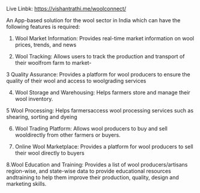 Live Linbk: https://vishantrathi.me/woolconnect/

 An App-based solution for the wool sector in India which can have the following features is required: 
    
 1. Wool Market Information: Provides real-time market information on wool prices, trends, and news

 2. Wool Tracking: Allows users to track the production and transport of their woolfrom farm to market-

 3 Quality Assurance: Provides a platform for wool producers to ensure the quality of their wool and access to woolgrading services

 4. Wool Storage and Warehousing: Helps farmers store and manage their wool inventory. 

 5 Wool Processing: Helps farmersaccess wool processing services such as shearing, sorting and dyeing 

 6. Wool Trading Platform: Allows wool producers to buy and sell wooldirectly from other farmers or buyers.

 7. Online Wool Marketplace: Provides a platform for wool producers to sell their wool directly to buyers

 8.Wool Education and Training: Provides a list of wool producers/artisans region-wise, and state-wise data to
 provide educational resources andtraining to help them improve their production, quality, design and marketing skills.
